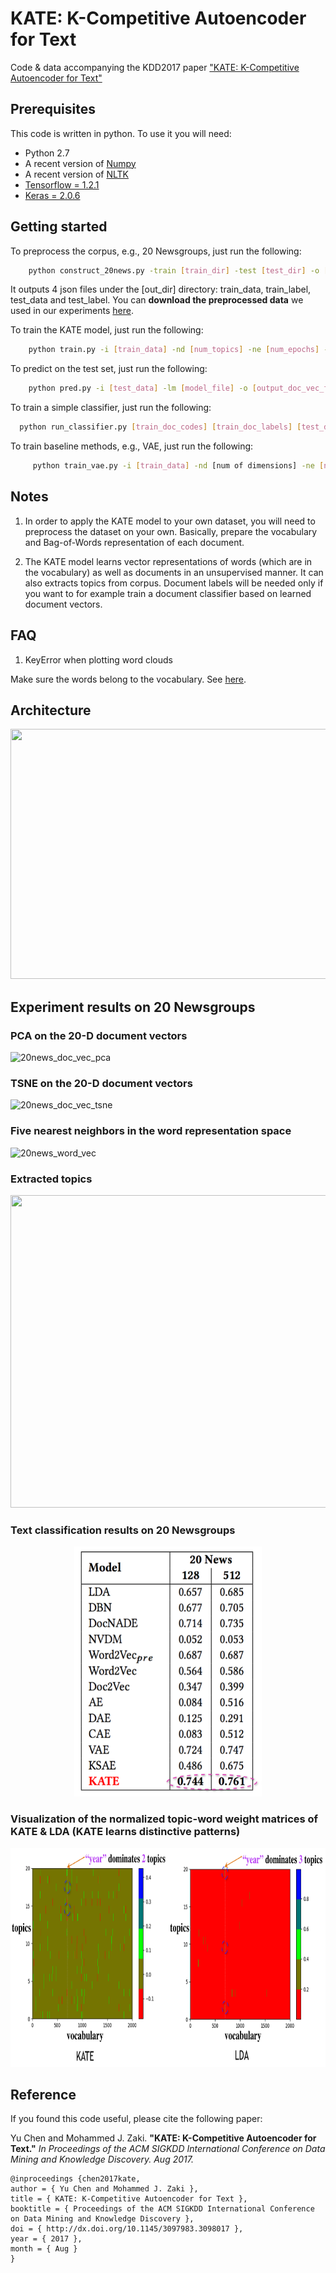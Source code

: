 KATE: K-Competitive Autoencoder for Text
===============

Code & data accompanying the KDD2017 paper ["KATE: K-Competitive Autoencoder for Text"](https://arxiv.org/abs/1705.02033)

## Prerequisites
This code is written in python. To use it you will need:
- Python 2.7
- A recent version of [Numpy](http://www.numpy.org)
- A recent version of [NLTK](http://www.nltk.org)
- [Tensorflow = 1.2.1](https://www.tensorflow.org)
- [Keras = 2.0.6](https://keras.io)

## Getting started

To preprocess the corpus, e.g., 20 Newsgroups, just run the following:

```bash
    python construct_20news.py -train [train_dir] -test [test_dir] -o [out_dir] -threshold [word_freq_threshold] -topn [top_n_words]
```
It outputs 4 json files under the [out_dir] directory: train\_data, train\_label, test\_data and test\_label.
You can <b>download the preprocessed data</b> we used in our experiments [here](http://academic.hugochan.net/download/KATE-preprocessed-data.zip).



To train the KATE model, just run the following:

```bash
    python train.py -i [train_data] -nd [num_topics] -ne [num_epochs] -bs [batch_size] -nv [num_validation] -ctype kcomp -ck [top_k] -sm [model_file]
```

To predict on the test set, just run the following:

```bash
    python pred.py -i [test_data] -lm [model_file] -o [output_doc_vec_file] -st [output_topics] -sw [output_sample_words] -wc [output_word_clouds]
```


To train a simple classifier, just run the following:

```bash
  python run_classifier.py [train_doc_codes] [train_doc_labels] [test_doc_codes] [test_doc_labels] -nv [num_validation] -ne [num_epochs] -bs [batch_size]
```

To train baseline methods, e.g., VAE, just run the following:

```bash
     python train_vae.py -i [train_data] -nd [num of dimensions] -ne [num_epochs] -bs [batch_size] -nv [num_validation] -sm [model_file]
```



## Notes

1) In order to apply the KATE model to your own dataset, you will need to preprocess the dataset on your own. Basically, prepare the vocabulary and Bag-of-Words representation of each document.

2) The KATE model learns vector representations of words (which are in the vocabulary) as well as documents in an unsupervised manner. It can also extracts topics from corpus. Document labels will be needed only if you want to for example train a document classifier based on learned document vectors.

## FAQ


1) KeyError when plotting word clouds

  Make sure the words belong to the vocabulary. See [here](https://github.com/hugochan/KATE/issues/9).



## Architecture

<center><img src="img/kate_arch.png" width="600" height="400" /></center>


## Experiment results on 20 Newsgroups

### PCA on the 20-D document vectors
![20news_doc_vec_pca](img/20news_doc_vec_pca.png "20news_doc_vec_pca")

### TSNE on the 20-D document vectors
![20news_doc_vec_tsne](img/20news_doc_vec_tsne.png "20news_doc_vec_tsne")

### Five nearest neighbors in the word representation space
![20news_word_vec](img/20news_word_vec.png "20news_word_vec")

### Extracted topics

<center><img src="img/20news_topics.png" width="600" height="500" /></center>

### Text classification results on 20 Newsgroups

<center><img src="img/20news_doc_clf.png" width="300" height="400" /></center>


### Visualization of the normalized topic-word weight matrices of KATE & LDA (KATE learns distinctive patterns)

<center><img src="img/vis_pattern.png" width="900" height="350" /></center>


## Reference

If you found this code useful, please cite the following paper:

Yu Chen and Mohammed J. Zaki. **"KATE: K-Competitive Autoencoder for Text."** *In Proceedings of the ACM SIGKDD International Conference on Data Mining and Knowledge Discovery. Aug 2017.*

    @inproceedings {chen2017kate,
    author = { Yu Chen and Mohammed J. Zaki },
    title = { KATE: K-Competitive Autoencoder for Text },
    booktitle = { Proceedings of the ACM SIGKDD International Conference on Data Mining and Knowledge Discovery },
    doi = { http://dx.doi.org/10.1145/3097983.3098017 },
    year = { 2017 },
    month = { Aug }
    }
